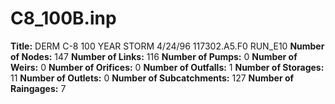 # C8_100B.inp
**Title:**  DERM C-8 100 YEAR STORM 4/24/96 117302.A5.F0 RUN_E10
**Number of Nodes:** 147
**Number of Links:** 116
**Number of Pumps:** 0
**Number of Weirs:** 0
**Number of Orifices:** 0
**Number of Outfalls:** 1
**Number of Storages:** 11
**Number of Outlets:** 0
**Number of Subcatchments:** 127
**Number of Raingages:** 7
